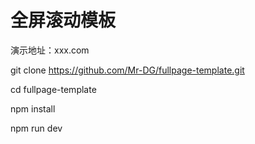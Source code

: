 # 全屏滚动模板
演示地址：xxx.com

git clone https://github.com/Mr-DG/fullpage-template.git

cd fullpage-template

npm install

npm run dev